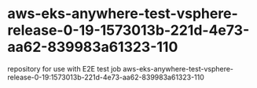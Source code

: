 # aws-eks-anywhere-test-vsphere-release-0-19-1573013b-221d-4e73-aa62-839983a61323-110
repository for use with E2E test job aws-eks-anywhere-test-vsphere-release-0-19:1573013b-221d-4e73-aa62-839983a61323-110
